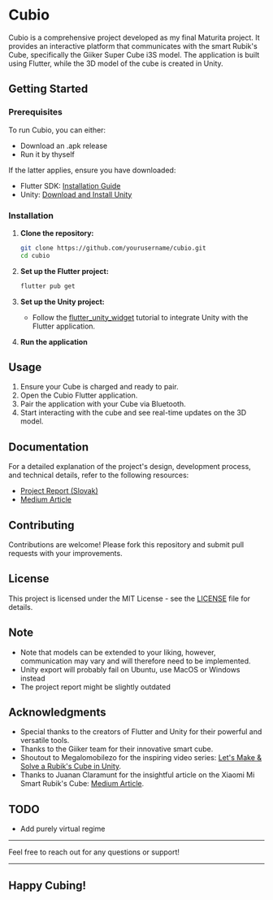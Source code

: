 # Cubio

Cubio is a comprehensive project developed as my final Maturita project. It provides an interactive platform that communicates with the smart Rubik's Cube, specifically the Giiker Super Cube i3S model. The application is built using Flutter, while the 3D model of the cube is created in Unity.

## Getting Started

### Prerequisites

To run Cubio, you can either:

- Download an .apk release
- Run it by thyself

If the latter applies, ensure you have downloaded:
- Flutter SDK: [Installation Guide](https://flutter.dev/docs/get-started/install)
- Unity: [Download and Install Unity](https://unity.com/)

### Installation

1. **Clone the repository:**
    ```sh
    git clone https://github.com/yourusername/cubio.git
    cd cubio
    ```

2. **Set up the Flutter project:**
    ```sh
    flutter pub get
    ```

3. **Set up the Unity project:**
    - Follow the [flutter_unity_widget](https://pub.dev/packages/flutter_unity_widget) tutorial to integrate Unity with the Flutter application.

4. **Run the application**

## Usage

1. Ensure your Cube is charged and ready to pair.
2. Open the Cubio Flutter application.
3. Pair the application with your Cube via Bluetooth.
4. Start interacting with the cube and see real-time updates on the 3D model.

## Documentation

For a detailed explanation of the project's design, development process, and technical details, refer to the following resources:

- [Project Report (Slovak)](Maturitna_praca_Mateas.pdf)
- [Medium Article](https://medium.com/@mateas.branislav/flutter-smart-rubiks-cubes-all-you-need-to-know-0e3d1f384049)

## Contributing

Contributions are welcome! Please fork this repository and submit pull requests with your improvements.

## License

This project is licensed under the MIT License - see the [LICENSE](LICENSE) file for details.

## Note

- Note that models can be extended to your liking, however, communication may vary and will therefore need to be implemented.
- Unity export will probably fail on Ubuntu, use MacOS or Windows instead
- The project report might be slightly outdated
## Acknowledgments

- Special thanks to the creators of Flutter and Unity for their powerful and versatile tools.
- Thanks to the Giiker team for their innovative smart cube.
- Shoutout to Megalomobilezo for the inspiring video series: [Let's Make & Solve a Rubik's Cube in Unity](https://www.youtube.com/watch?v=JN9vx0veZ-c&list=PLuq_iMEtykn-ZOJyx2cY_k9WkixAhv11n).
- Thanks to Juanan Claramunt for the insightful article on the Xiaomi Mi Smart Rubik's Cube: [Medium Article](https://medium.com/@juananclaramunt/xiaomi-mi-smart-rubik-cube-ff5a22549f90).

## TODO

- Add purely virtual regime

---

Feel free to reach out for any questions or support!

---

## Happy Cubing!
